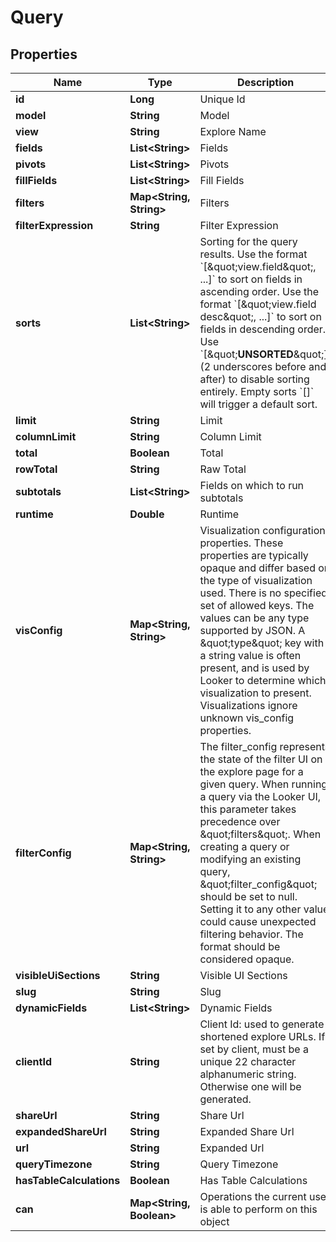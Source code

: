 # Query

## Properties
Name | Type | Description | Notes
------------ | ------------- | ------------- | -------------
**id** | **Long** | Unique Id |  [optional]
**model** | **String** | Model | 
**view** | **String** | Explore Name | 
**fields** | **List&lt;String&gt;** | Fields |  [optional]
**pivots** | **List&lt;String&gt;** | Pivots |  [optional]
**fillFields** | **List&lt;String&gt;** | Fill Fields |  [optional]
**filters** | **Map&lt;String, String&gt;** | Filters |  [optional]
**filterExpression** | **String** | Filter Expression |  [optional]
**sorts** | **List&lt;String&gt;** | Sorting for the query results. Use the format &#x60;[\&quot;view.field\&quot;, ...]&#x60; to sort on fields in ascending order. Use the format &#x60;[\&quot;view.field desc\&quot;, ...]&#x60; to sort on fields in descending order. Use &#x60;[\&quot;__UNSORTED__\&quot;]&#x60; (2 underscores before and after) to disable sorting entirely. Empty sorts &#x60;[]&#x60; will trigger a default sort. |  [optional]
**limit** | **String** | Limit |  [optional]
**columnLimit** | **String** | Column Limit |  [optional]
**total** | **Boolean** | Total |  [optional]
**rowTotal** | **String** | Raw Total |  [optional]
**subtotals** | **List&lt;String&gt;** | Fields on which to run subtotals |  [optional]
**runtime** | **Double** | Runtime |  [optional]
**visConfig** | **Map&lt;String, String&gt;** | Visualization configuration properties. These properties are typically opaque and differ based on the type of visualization used. There is no specified set of allowed keys. The values can be any type supported by JSON. A \&quot;type\&quot; key with a string value is often present, and is used by Looker to determine which visualization to present. Visualizations ignore unknown vis_config properties. |  [optional]
**filterConfig** | **Map&lt;String, String&gt;** | The filter_config represents the state of the filter UI on the explore page for a given query. When running a query via the Looker UI, this parameter takes precedence over \&quot;filters\&quot;. When creating a query or modifying an existing query, \&quot;filter_config\&quot; should be set to null. Setting it to any other value could cause unexpected filtering behavior. The format should be considered opaque. |  [optional]
**visibleUiSections** | **String** | Visible UI Sections |  [optional]
**slug** | **String** | Slug |  [optional]
**dynamicFields** | **List&lt;String&gt;** | Dynamic Fields |  [optional]
**clientId** | **String** | Client Id: used to generate shortened explore URLs. If set by client, must be a unique 22 character alphanumeric string. Otherwise one will be generated. |  [optional]
**shareUrl** | **String** | Share Url |  [optional]
**expandedShareUrl** | **String** | Expanded Share Url |  [optional]
**url** | **String** | Expanded Url |  [optional]
**queryTimezone** | **String** | Query Timezone |  [optional]
**hasTableCalculations** | **Boolean** | Has Table Calculations |  [optional]
**can** | **Map&lt;String, Boolean&gt;** | Operations the current user is able to perform on this object |  [optional]
